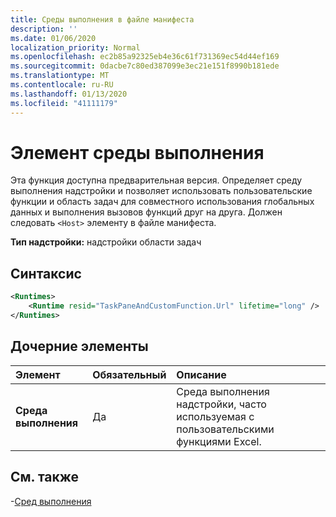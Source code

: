 ```yaml
---
title: Среды выполнения в файле манифеста
description: ''
ms.date: 01/06/2020
localization_priority: Normal
ms.openlocfilehash: ec2b85a92325eb4e36c61f731369ec54d44ef169
ms.sourcegitcommit: 0dacbe7c80ed387099e3ec21e151f8990b181ede
ms.translationtype: MT
ms.contentlocale: ru-RU
ms.lasthandoff: 01/13/2020
ms.locfileid: "41111179"
---
```

# <a name="runtimes-element"></a>Элемент среды выполнения

Эта функция доступна предварительная версия. Определяет среду выполнения надстройки и позволяет использовать пользовательские функции и область задач для совместного использования глобальных данных и выполнения вызовов функций друг на друга. Должен следовать `<Host>` элементу в файле манифеста.

**Тип надстройки:** надстройки области задач

## <a name="syntax"></a>Синтаксис

```XML
<Runtimes>
    <Runtime resid="TaskPaneAndCustomFunction.Url" lifetime="long" />
</Runtimes>
```

## <a name="child-elements"></a>Дочерние элементы

|  Элемент |  Обязательный  |  Описание  |
|:-----|:-----|:-----|
|  **Среда выполнения**     | Да |  Среда выполнения надстройки, часто используемая с пользовательскими функциями Excel.

## <a name="see-also"></a>См. также

-[Сред выполнения](runtimes.md)
